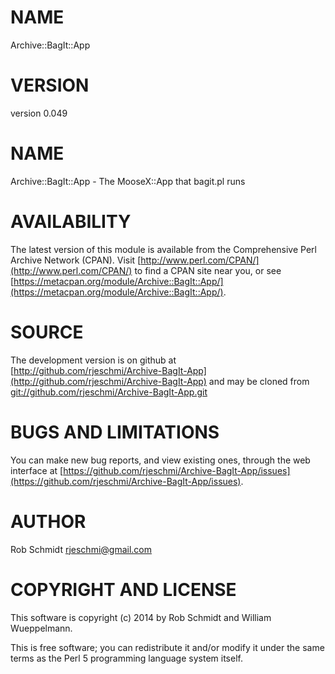 # NAME

Archive::BagIt::App

# VERSION

version 0.049

# NAME

Archive::BagIt::App - The MooseX::App that bagit.pl runs

# AVAILABILITY

The latest version of this module is available from the Comprehensive Perl
Archive Network (CPAN). Visit [http://www.perl.com/CPAN/](http://www.perl.com/CPAN/) to find a CPAN
site near you, or see [https://metacpan.org/module/Archive::BagIt::App/](https://metacpan.org/module/Archive::BagIt::App/).

# SOURCE

The development version is on github at [http://github.com/rjeschmi/Archive-BagIt-App](http://github.com/rjeschmi/Archive-BagIt-App)
and may be cloned from [git://github.com/rjeschmi/Archive-BagIt-App.git](git://github.com/rjeschmi/Archive-BagIt-App.git)

# BUGS AND LIMITATIONS

You can make new bug reports, and view existing ones, through the
web interface at [https://github.com/rjeschmi/Archive-BagIt-App/issues](https://github.com/rjeschmi/Archive-BagIt-App/issues).

# AUTHOR

Rob Schmidt <rjeschmi@gmail.com>

# COPYRIGHT AND LICENSE

This software is copyright (c) 2014 by Rob Schmidt and William Wueppelmann.

This is free software; you can redistribute it and/or modify it under
the same terms as the Perl 5 programming language system itself.
